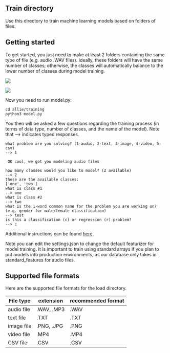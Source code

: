 ## Train directory 

Use this directory to train machine learning models based on folders of files.

## Getting started 

To get started, you just need to make at least 2 folders containing the same type of file (e.g. audio .WAV files). Ideally, these folders will have the same number of classes; otherwise, the classes will automatically balance to the lower number of classes during model training.

![](https://github.com/jim-schwoebel/allie/blob/master/training/helpers/train_1.png) 

![](https://github.com/jim-schwoebel/allie/blob/master/training/helpers/train_2.png)  

Now you need to run model.py:

```
cd allie/training
python3 model.py 
```

You then will be asked a few questions regarding the training process (in terms of data type, number of classes, and the name of the model). Note that --> indicates typed responses. 

```
what problem are you solving? (1-audio, 2-text, 3-image, 4-video, 5-csv)
--> 1

 OK cool, we got you modeling audio files 

how many classes would you like to model? (2 available) 
--> 2
these are the available classes: 
['one', 'two']
what is class #1 
--> one
what is class #2 
--> two
what is the 1-word common name for the problem you are working on? (e.g. gender for male/female classification) 
--> test
is this a classification (c) or regression (r) problem? 
--> c
```

Additional instructions can be found [here](https://github.com/jim-schwoebel/allie/tree/master/training).

Note you can edit the settings.json to change the default featurizer for model training. It is important to train using standard arrays if you plan to put models into production environments, as our database only takes in standard_features for audio files. 

## Supported file formats

Here are the supported file formats for the load directory. 

| File type | extension | recommended format | 
| ------------- |-------------| -------------| 
| audio file | .WAV, .MP3 | .WAV | 
| text file | .TXT | .TXT | 
| image file | .PNG, .JPG | .PNG | 
| video file | .MP4 | .MP4 | 
| CSV file | .CSV | .CSV | 



